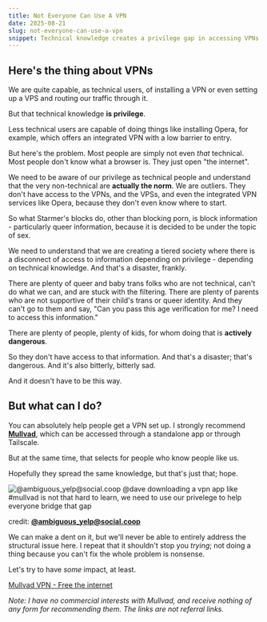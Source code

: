 ```yaml
---
title: Not Everyone Can Use A VPN
date: 2025-08-21
slug: not-everyone-can-use-a-vpn
snippet: Technical knowledge creates a privilege gap in accessing VPNs and information, particularly affecting non-technical users and marginalized communities. Many individuals lack the skills to bypass filtering systems, which can be dangerous and isolating. While helping others set up VPNs like Mullvad can make a difference, it is essential to recognize the broader structural issues that limit access to information and support.
---
```


## Here's the thing about VPNs

We are quite capable, as technical users, of installing a VPN or even setting up a VPS and routing our traffic through it.

But that technical knowledge **is privilege**.

Less technical users are capable of doing things like installing Opera, for example, which offers an integrated VPN with a low barrier to entry.

But here's the problem. Most people are simply not even _that_ technical. Most people don't know what a browser is. They just open "the internet".

We need to be aware of our privilege as technical people and understand that the very non-technical are **actually the norm**. We are outliers. They don't have access to the VPNs, and the VPSs, and even the integrated VPN services like Opera, because they don't even know where to start.

So what Starmer's blocks do, other than blocking porn, is block information - particularly queer information, because it is decided to be under the topic of sex.

We need to understand that we are creating a tiered society where there is a disconnect of access to information depending on privilege - depending on technical knowledge. And that's a disaster, frankly.

There are plenty of queer and baby trans folks who are not technical, can't do what we can, and are stuck with the filtering. There are plenty of parents who are not supportive of their child's trans or queer identity. And they can't go to them and say, "Can you pass this age verification for me? I need to access this information."

There are plenty of people, plenty of kids, for whom doing that is **actively dangerous**.

So they don't have access to that information. And that's a disaster; that's dangerous. And it's also bitterly, bitterly sad.

And it doesn't have to be this way.

## But what can I do?

You can absolutely help people get a VPN set up. I strongly recommend [**Mullvad**](https://mullvad.net/en), which can be accessed through a standalone app or through Tailscale.

But at the same time, that selects for people who know people like us.

Hopefully they spread the same knowledge, but that's just that; hope.

![@ambiguous_yelp@social.coop
@dave downloading a vpn app like #mullvad is not that hard to learn, we need to use our privelege to help everyone bridge that gap](images/blog/2025-08-21_not-everyone-can-use-a-vpn/mullvad.png)

credit: [**@ambiguous_yelp@social.coop**](https://social.coop/@ambiguous_yelp)

We can make a dent on it, but we'll never be able to entirely address the structural issue here. I repeat that it shouldn't stop you _trying_; not doing a thing because you can't fix the whole problem is nonsense.

Let's try to have _some_ impact, at least.

[Mullvad VPN - Free the internet](https://mullvad.net/en)

_Note: I have no commercial interests with Mullvad, and receive nothing of any form for recommending them. The links are not referral links._

